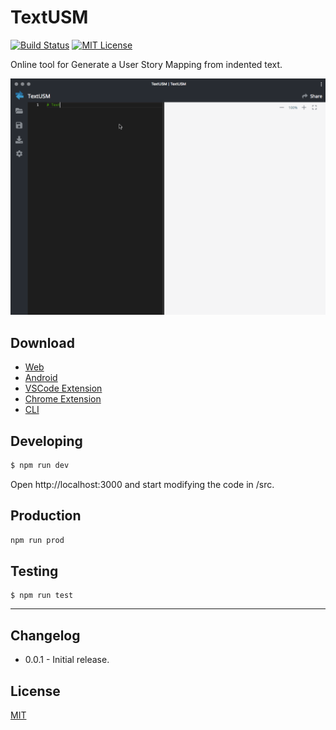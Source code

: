 # TextUSM

[![Build Status](https://travis-ci.com/harehare/textusm.svg?branch=master)](https://travis-ci.com/harehare/textusm)
[![MIT License](http://img.shields.io/badge/license-MIT-blue.svg?style=flat)](LICENSE)

Online tool for Generate a User Story Mapping from indented text.

![image](./img/textusm.gif)

## Download

-   [Web](https://textusm.firebaseapp.com)
-   [Android](https://play.google.com/store/apps/details?id=me.textusm.usm)
-   [VSCode Extension](https://marketplace.visualstudio.com/items?itemName=harehare.textusm)
-   [Chrome Extension](https://chrome.google.com/webstore/detail/godhdokkibfjekpoikkghnjgemibmhka)
-   [CLI](https://www.npmjs.com/package/textusm.cli)

## Developing

```sh
$ npm run dev
```

Open http://localhost:3000 and start modifying the code in /src.

## Production

```sh
npm run prod
```

## Testing

```
$ npm run test
```

<hr />

## Changelog

-   0.0.1 - Initial release.

## License

[MIT](http://opensource.org/licenses/MIT)
